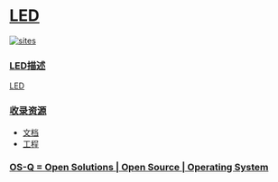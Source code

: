 ﻿# [LED](https://github.com/OS-Q/W24)

[![sites](http://182.61.61.133/link/resources/OSQ.png)](http://www.OS-Q.com)

### [LED描述](https://github.com/OS-Q/W24/wiki)

[LED](https://github.com/OS-Q/W24)

### [收录资源](https://github.com/OS-Q/)

* [文档](docs/)
* [工程](project/)

### [OS-Q = Open Solutions | Open Source | Operating System ](http://www.OS-Q.com/LED)
